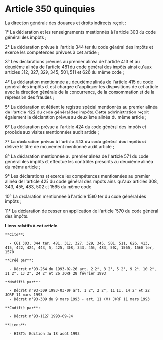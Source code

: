 # Article 350 quinquies

La direction générale des douanes et droits indirects reçoit :

1° La déclaration et les renseignements mentionnés à l'article 303 du code général des impôts ;

2° La déclaration prévue à l'article 344 ter du code général des impôts et exerce les compétences prévues à cet article ;

3° Les déclarations prévues au premier alinéa de l'article 413 et au deuxième alinéa de l'article 481 du code général des
impôts ainsi qu'aux articles 312, 327, 329, 345, 501, 511 et 626 du même code ;

4° La déclaration mentionnée au deuxième alinéa de l'article  415 du code général des impôts et est chargée d'appliquer les
dispositions de cet article avec la direction générale de la concurrence, de la consommation et de la répression des
fraudes ;

5° La déclaration et détient le registre spécial mentionnés au premier alinéa de l'article 422 du code général des impôts.
Cette administration reçoit également la déclaration prévue au deuxième alinéa du même article ;

6° La déclaration prévue à l'article 424 du code général des impôts et procède aux visites mentionnées audit article ;

7° La déclaration prévue à l'article 443 du code général des impôts et délivre le titre de mouvement mentionné audit
article ;

8° La déclaration mentionnée au premier alinéa de l'article 571 du code général des impôts et effectue les contrôles
prescrits au deuxième alinéa du même article ;

9° Les déclarations et exerce les compétences mentionnées au premier alinéa de l'article 425 du code général des impôts ainsi
qu'aux articles 308, 343, 455, 483, 502 et 1565 du même code ;

10° La déclaration mentionnée à l'article 1560 ter du code général des impôts ;

11° La déclaration de cesser en application de l'article 1570 du code général des impôts.

**Liens relatifs à cet article**

	**Cite**:

	  - CGI 303, 344 ter, 481, 312, 327, 329, 345, 501, 511, 626, 413, 415, 422, 424, 443, 5, 425, 308, 343, 455, 483, 502, 1565, 1560 ter, 1570

	**Créé par**:

	  - Décret n°93-264 du 1993-02-26 art. 2 2°, 3 2°, 5 2°, 9 2°, 10 2°, 11 2°, 13 2°, 24 2° et 26 JORF 28 février 1993

	**Modifié par**:

	  - Décret n°93-309 1993-03-09 art. 1 2°, 2 2°, 11 II, 14 2° et 22 JORF 11 mars 1993
	  - Décret n°93-309 du 9 mars 1993 - art. 11 (V) JORF 11 mars 1993

	**Codifié par**:

	  - Décret n°93-1127 1993-09-24

	**Liens**:

	  - HISTO: Edition du 18 août 1993
